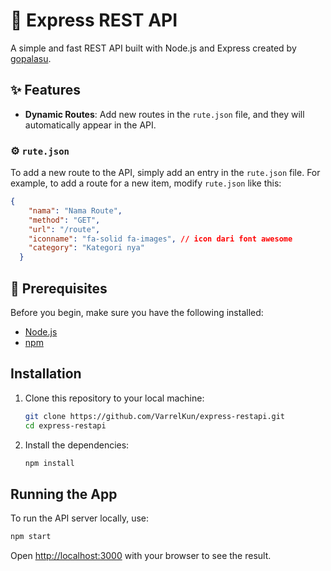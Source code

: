 # 🚀 Express REST API

A simple and fast REST API built with Node.js and Express created by [gopalasu](https://github.com/Varrelkun).

## ✨ Features

- **Dynamic Routes**: Add new routes in the `rute.json` file, and they will automatically appear in the API.

### ⚙️ `rute.json`

To add a new route to the API, simply add an entry in the `rute.json` file. For example, to add a route for a new item, modify `rute.json` like this:

```json
{
    "nama": "Nama Route",
    "method": "GET",
    "url": "/route",
    "iconname": "fa-solid fa-images", // icon dari font awesome
    "category": "Kategori nya"
  }
```

## 📎 Prerequisites

Before you begin, make sure you have the following installed:
- [Node.js](https://nodejs.org/)
- [npm](https://www.npmjs.com/)

## Installation

1. Clone this repository to your local machine:
    ```bash
    git clone https://github.com/VarrelKun/express-restapi.git
    cd express-restapi
    ```
2. Install the dependencies:
    ```bash
    npm install
    ```

## Running the App

To run the API server locally, use:
```bash
npm start
```
Open [http://localhost:3000](http://localhost:3000) with your browser to see the result.
